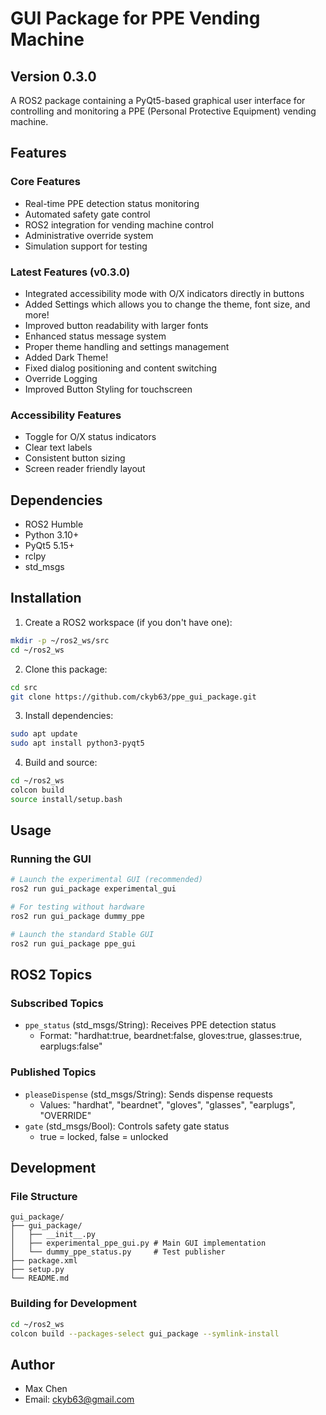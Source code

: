 # GUI Package for PPE Vending Machine

## Version 0.3.0

A ROS2 package containing a PyQt5-based graphical user interface for controlling and monitoring a PPE (Personal Protective Equipment) vending machine.

## Features

### Core Features
- Real-time PPE detection status monitoring
- Automated safety gate control
- ROS2 integration for vending machine control
- Administrative override system
- Simulation support for testing

### Latest Features (v0.3.0)
- Integrated accessibility mode with O/X indicators directly in buttons
- Added Settings which allows you to change the theme, font size, and more!
- Improved button readability with larger fonts
- Enhanced status message system
- Proper theme handling and settings management
- Added Dark Theme!
- Fixed dialog positioning and content switching
- Override Logging
- Improved Button Styling for touchscreen

### Accessibility Features
- Toggle for O/X status indicators
- Clear text labels
- Consistent button sizing
- Screen reader friendly layout

## Dependencies

- ROS2 Humble
- Python 3.10+
- PyQt5 5.15+
- rclpy
- std_msgs

## Installation

1. Create a ROS2 workspace (if you don't have one):
```bash
mkdir -p ~/ros2_ws/src
cd ~/ros2_ws
```

2. Clone this package:
```bash
cd src
git clone https://github.com/ckyb63/ppe_gui_package.git
```

3. Install dependencies:
```bash
sudo apt update
sudo apt install python3-pyqt5
```

4. Build and source:
```bash
cd ~/ros2_ws
colcon build
source install/setup.bash
```

## Usage

### Running the GUI

```bash
# Launch the experimental GUI (recommended)
ros2 run gui_package experimental_gui

# For testing without hardware
ros2 run gui_package dummy_ppe

# Launch the standard Stable GUI
ros2 run gui_package ppe_gui
```

## ROS2 Topics

### Subscribed Topics
- `ppe_status` (std_msgs/String): Receives PPE detection status
  - Format: "hardhat:true, beardnet:false, gloves:true, glasses:true, earplugs:false"

### Published Topics
- `pleaseDispense` (std_msgs/String): Sends dispense requests
  - Values: "hardhat", "beardnet", "gloves", "glasses", "earplugs", "OVERRIDE"
- `gate` (std_msgs/Bool): Controls safety gate status
  - true = locked, false = unlocked

## Development

### File Structure
```
gui_package/
├── gui_package/
│   ├── __init__.py
│   ├── experimental_ppe_gui.py # Main GUI implementation
│   └── dummy_ppe_status.py     # Test publisher
├── package.xml
├── setup.py
└── README.md
```

### Building for Development
```bash
cd ~/ros2_ws
colcon build --packages-select gui_package --symlink-install
```

## Author

- Max Chen
- Email: ckyb63@gmail.com